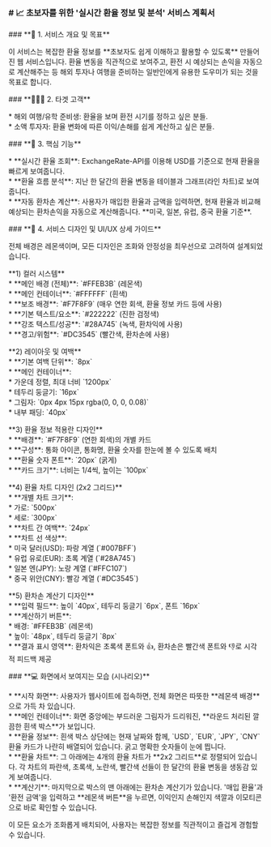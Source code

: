 ### **\# 📈 초보자를 위한 '실시간 환율 정보 및 분석' 서비스 계획서**

\#\#\# \*\*🎯 1\. 서비스 개요 및 목표\*\*

이 서비스는 복잡한 환율 정보를 \*\*초보자도 쉽게 이해하고 활용할 수 있도록\*\* 만들어진 웹 서비스입니다. 환율 변동을 직관적으로 보여주고, 환전 시 예상되는 손익을 자동으로 계산해주는 등 해외 투자나 여행을 준비하는 일반인에게 유용한 도우미가 되는 것을 목표로 합니다.

\#\#\# \*\*🧑‍🤝‍🧑 2\. 타겟 고객\*\*

\* 해외 여행/유학 준비생: 환율을 보며 환전 시기를 정하고 싶은 분들.  
\* 소액 투자자: 환율 변화에 따른 이익/손해를 쉽게 계산하고 싶은 분들.

\#\#\# \*\*🔑 3\. 핵심 기능\*\*

\* \*\*실시간 환율 조회\*\*: ExchangeRate-API를 이용해 USD를 기준으로 현재 환율을 빠르게 보여줍니다.  
\* \*\*환율 흐름 분석\*\*: 지난 한 달간의 환율 변동을 테이블과 그래프(라인 차트)로 보여줍니다.  
\* \*\*자동 환차손 계산\*\*: 사용자가 매입한 환율과 금액을 입력하면, 현재 환율과 비교해 예상되는 환차손익을 자동으로 계산해줍니다. \*\*미국, 일본, 유럽, 중국 환율 기준\*\*.

\#\#\# \*\*🎨 4\. 서비스 디자인 및 UI/UX 상세 가이드\*\*

전체 배경은 레몬색이며, 모든 디자인은 조화와 안정성을 최우선으로 고려하여 설계되었습니다.

\*\*1) 컬러 시스템\*\*  
\* \*\*메인 배경 (전체)\*\*: \`\#FFEB3B\` (레몬색)  
\* \*\*메인 컨테이너\*\*: \`\#FFFFFF\` (흰색)  
\* \*\*보조 배경\*\*: \`\#F7F8F9\` (매우 연한 회색, 환율 정보 카드 등에 사용)  
\* \*\*기본 텍스트/요소\*\*: \`\#222222\` (진한 검정색)  
\* \*\*강조 텍스트/성공\*\*: \`\#28A745\` (녹색, 환차익에 사용)  
\* \*\*경고/위험\*\*: \`\#DC3545\` (빨간색, 환차손에 사용)

\*\*2) 레이아웃 및 여백\*\*  
\* \*\*기본 여백 단위\*\*: \`8px\`  
\* \*\*메인 컨테이너\*\*:  
    \* 가운데 정렬, 최대 너비 \`1200px\`  
    \* 테두리 둥글기: \`16px\`  
    \* 그림자: \`0px 4px 15px rgba(0, 0, 0, 0.08)\`  
    \* 내부 패딩: \`40px\`

\*\*3) 환율 정보 적용란 디자인\*\*  
\* \*\*배경\*\*: \`\#F7F8F9\` (연한 회색)의 개별 카드  
\* \*\*구성\*\*: 통화 아이콘, 통화명, 환율 숫자를 한눈에 볼 수 있도록 배치  
\* \*\*환율 숫자 폰트\*\*: \`20px\` (굵게)  
\* \*\*카드 크기\*\*: 너비는 1/4씩, 높이는 \`100px\`

\*\*4) 환율 차트 디자인 (2x2 그리드)\*\*  
\* \*\*개별 차트 크기\*\*:  
    \* 가로: \`500px\`  
    \* 세로: \`300px\`  
\* \*\*차트 간 여백\*\*: \`24px\`  
\* \*\*차트 선 색상\*\*:  
    \* 미국 달러(USD): 파랑 계열 (\`\#007BFF\`)  
    \* 유럽 유로(EUR): 초록 계열 (\`\#28A745\`)  
    \* 일본 엔(JPY): 노랑 계열 (\`\#FFC107\`)  
    \* 중국 위안(CNY): 빨강 계열 (\`\#DC3545\`)

\*\*5) 환차손 계산기 디자인\*\*  
\* \*\*입력 필드\*\*: 높이 \`40px\`, 테두리 둥글기 \`6px\`, 폰트 \`16px\`  
\* \*\*계산하기 버튼\*\*:  
    \* 배경: \`\#FFEB3B\` (레몬색)  
    \* 높이: \`48px\`, 테두리 둥글기 \`8px\`  
\* \*\*결과 표시 영역\*\*: 환차익은 초록색 폰트와 👍, 환차손은 빨간색 폰트와 👎로 시각적 피드백 제공

\#\#\# \*\*💻 화면에서 보여지는 모습 (시나리오)\*\*

\* \*\*시작 화면\*\*: 사용자가 웹사이트에 접속하면, 전체 화면은 따뜻한 \*\*레몬색 배경\*\*으로 가득 차 있습니다.  
\* \*\*메인 컨테이너\*\*: 화면 중앙에는 부드러운 그림자가 드리워진, \*\*라운드 처리된 깔끔한 흰색 박스\*\*가 보입니다.  
\* \*\*환율 정보\*\*: 흰색 박스 상단에는 현재 날짜와 함께, \`USD\`, \`EUR\`, \`JPY\`, \`CNY\` 환율 카드가 나란히 배열되어 있습니다. 굵고 명확한 숫자들이 눈에 띕니다.  
\* \*\*환율 차트\*\*: 그 아래에는 4개의 환율 차트가 \*\*2x2 그리드\*\*로 정렬되어 있습니다. 각 차트의 파란색, 초록색, 노란색, 빨간색 선들이 한 달간의 환율 변동을 생동감 있게 보여줍니다.  
\* \*\*계산기\*\*: 마지막으로 박스의 맨 아래에는 환차손 계산기가 있습니다. '매입 환율'과 '환전 금액'을 입력하고 \*\*레몬색 버튼\*\*을 누르면, 이익인지 손해인지 색깔과 이모티콘으로 바로 확인할 수 있습니다.

이 모든 요소가 조화롭게 배치되어, 사용자는 복잡한 정보를 직관적이고 즐겁게 경험할 수 있습니다.  
